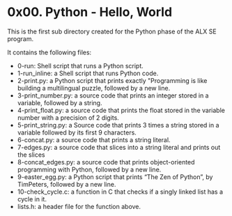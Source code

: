 # 0x00. Python - Hello, World

This is the first sub directory created for the Python phase of the ALX SE program.

It contains the following files:

- 0-run: Shell script that runs a Python script.
- 1-run_inline: a Shell script that runs Python code.
- 2-print.py: a Python script that prints exactly "Programming is like building a multilingual puzzle, followed by a new line.
- 3-print_number.py: a source code that prints an integer stored in a variable, followed by a string.
- 4-print_float.py: a source code that prints the float stored in the variable number with a precision of 2 digits.
- 5-print_string.py: a Source code that prints 3 times a string stored in a variable followed by its first 9 characters.
- 6-concat.py: a source code that prints a string literal.
- 7-edges.py: a source code that slices into a string literal and prints out the slices
- 8-concat_edges.py: a source code that prints object-oriented programming with Python, followed by a new line.
- 9-easter_egg.py: a Python script that prints “The Zen of Python”, by TimPeters, followed by a new line.
- 10-check_cycle.c: a function in C that checks if a singly linked list has a cycle in it.
- lists.h: a header file for the function above.
